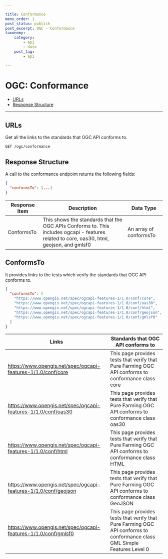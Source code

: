 ```yaml
---

title: Conformance
menu_order: 1
post_status: publish
post_excerpt: OGC - Conformance
taxonomy:
    category:
        - api
        - data
    post_tag:
        - api

---
```


# OGC: Conformance

- [URLs](#urls)
- [Response Structure](#response-structure)

---

## URLs
Get all the links to the standards that OGC API conforms to.

```
GET /ogc/conformance
```

## Response Structure
A call to the conformance endpoint returns the following fields:

```json
{
  "conformsTo": [...]
}
```

| Response Item | Description | Data Type |
| ------------- | ----------- | --------- |
| ConformsTo | This shows the standards that the OGC APIs Conforms to. This includes ogcapi - features related to core, oas30, html, geojson, and gmlsf0 | An array of conformsTo |

## ConformsTo

It provides links to the tests which verify the standards that OGC API conforms to.

```json
{
  "conformsTo": [
    "https://www.opengis.net/spec/ogcapi-features-1/1.0/conf/core",
    "https://www.opengis.net/spec/ogcapi-features-1/1.0/conf/oas30",
    "https://www.opengis.net/spec/ogcapi-features-1/1.0/conf/html",
    "https://www.opengis.net/spec/ogcapi-features-1/1.0/conf/geojson",
    "https://www.opengis.net/spec/ogcapi-features-1/1.0/conf/gmlsf0"
  ]
}
```

| Links | Standards that OGC API conforms to |
| ----- | ---------------------------------- |
| https://www.opengis.net/spec/ogcapi-features-1/1.0/conf/core | This page provides tests that verify that Pure Farming OGC API conforms to conformance class core | 
| https://www.opengis.net/spec/ogcapi-features-1/1.0/conf/oas30 | This page provides tests that verify that Pure Farming OGC API conforms to conformance class oas30 |
| https://www.opengis.net/spec/ogcapi-features-1/1.0/conf/html | This page provides tests that verify that Pure Farming OGC API conforms to conformance class HTML |
| https://www.opengis.net/spec/ogcapi-features-1/1.0/conf/geojson | This page provides tests that verify that Pure Farming OGC API conforms to conformance class GeoJSON |
| https://www.opengis.net/spec/ogcapi-features-1/1.0/conf/gmlsf0 | This page provides tests that verify that Pure Farming OGC API conforms to conformance class GML Simple Features Level 0 | 